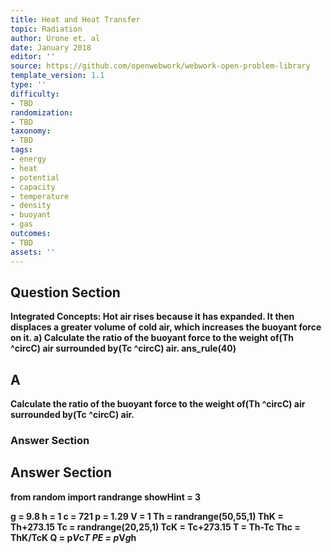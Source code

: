 ```yaml
---
title: Heat and Heat Transfer
topic: Radiation
author: Urone et. al
date: January 2018
editor: ''
source: https://github.com/openwebwork/webwork-open-problem-library
template_version: 1.1
type: ''
difficulty:
- TBD
randomization:
- TBD
taxonomy:
- TBD
tags:
- energy
- heat
- potential
- capacity
- temperature
- density
- buoyant
- gas
outcomes:
- TBD
assets: ''
---
```


## Question Section 

<b>
Integrated Concepts: Hot air rises because it has expanded. It then displaces a greater volume of cold air, which increases the buoyant force on it. 
a) Calculate the ratio of the buoyant force to the weight of(Th ^circC) air surrounded by(Tc ^circC) air. 
ans_rule(40)

## A
Calculate the ratio of the buoyant force to the weight of(Th ^circC) air surrounded by(Tc ^circC) air. 
### Answer Section


## Answer Section

from random import randrange
showHint = 3

g = 9.8
h = 1
c = 721
p = 1.29
V = 1
Th = randrange(50,55,1)
ThK = Th+273.15
Tc = randrange(20,25,1)
TcK = Tc+273.15
T = Th-Tc
Thc = ThK/TcK
Q = p*V*c*T
PE = p*V*g*h